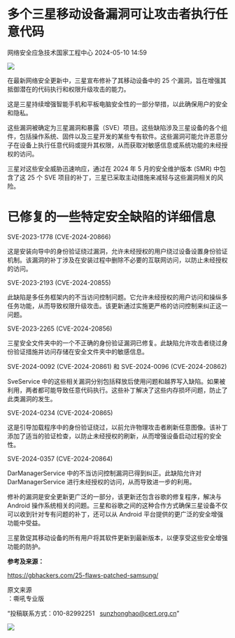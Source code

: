 #  多个三星移动设备漏洞可让攻击者执行任意代码   
 网络安全应急技术国家工程中心   2024-05-10 14:59  
  
![](https://mmbiz.qpic.cn/mmbiz_jpg/GoUrACT176nkTt9WmE1kjNQblxmVeYmewJ68ZKBciamgqfMzwWHsv51l0edibPwQ0Zib437mLJQrAV9iciaPDah3JLw/640?wx_fmt=jpeg&from=appmsg "")  
  
在最新网络安全更新中，三星宣布修补了其移动设备中的 25 个漏洞，旨在增强其抵御潜在的代码执行和权限升级攻击的能力。  
  
这是三星持续增强智能手机和平板电脑安全性的一部分举措，以此确保用户的安全和隐私。  
  
这些漏洞被确定为三星漏洞和暴露（SVE）项目。这些缺陷涉及三星设备的各个组件，包括操作系统、固件以及三星开发的某些专有软件。这些漏洞可能允许恶意分子在设备上执行任意代码或提升其权限，从而获取对敏感信息或系统功能的未经授权的访问。  
  
三星对这些安全威胁迅速响应，通过在 2024 年 5 月的安全维护版本 (SMR) 中包含了这 25 个 SVE 项目的补丁，三星已采取主动措施来减轻与这些漏洞相关的风险。  
# 已修复的一些特定安全缺陷的详细信息  
  
SVE-2023-1778 (CVE-2024-20866)  
  
这是安装向导中的身份验证绕过漏洞，允许未经授权的用户绕过设备设置身份验证机制。该漏洞的补丁涉及在安装过程中删除不必要的互联网访问，以防止未经授权的访问。  
  
SVE-2023-2193 (CVE-2024-20855)  
  
此缺陷是多任务框架内的不当访问控制问题。它允许未经授权的用户访问和操纵多任务功能，从而导致权限升级攻击。该更新通过实施更严格的访问控制来纠正这一问题。  
  
SVE-2023-2265 (CVE-2024-20856)  
  
三星安全文件夹中的一个不正确的身份验证漏洞已修复。此缺陷允许攻击者绕过身份验证措施并访问存储在安全文件夹中的敏感信息。  
  
SVE-2024-0092 (CVE-2024-20861) 和 SVE-2024-0096 (CVE-2024-20862)  
  
SveService 中的这些相关漏洞分别包括释放后使用问题和越界写入缺陷。如果被利用，两者都可能导致任意代码执行。这些补丁解决了这些内存损坏问题，防止了此类漏洞的发生。  
  
SVE-2024-0234 (CVE-2024-20865)  
  
这是引导加载程序中的身份验证绕过，以前允许物理攻击者刷新任意图像。该补丁添加了适当的验证检查，以防止未经授权的刷新，从而增强设备启动过程的安全性。  
  
SVE-2024-0357 (CVE-2024-20864)  
  
DarManagerService 中的不当访问控制漏洞已得到纠正。此缺陷允许对 DarManagerService 进行未经授权的访问，从而导致进一步的利用。  
  
修补的漏洞是安全更新更广泛的一部分，该更新还包含谷歌的修复程序，解决与 Android 操作系统相关的问题。三星和谷歌之间的这种合作方式确保三星设备不仅可以收到针对专有问题的补丁，还可以从 Android 平台提供的更广泛的安全增强功能中受益。  
  
三星敦促其移动设备的所有用户将其软件更新到最新版本，以便享受这些安全增强功能的防护。  
  
**参考及来源：**  
  
https://gbhackers.com/25-flaws-patched-samsung/  
  
  
  
原文来源  
：嘶吼专业版  
  
“投稿联系方式：010-82992251   sunzhonghao@cert.org.cn”  
  
![](https://mmbiz.qpic.cn/mmbiz_jpg/GoUrACT176n1NvL0JsVSB8lNDX2FCGZjW0HGfDVnFao65ic4fx6Rv4qylYEAbia4AU3V2Zz801UlicBcLeZ6gS6tg/640?wx_fmt=other&wxfrom=5&wx_lazy=1&wx_co=1&tp=webp "")  
  
  
